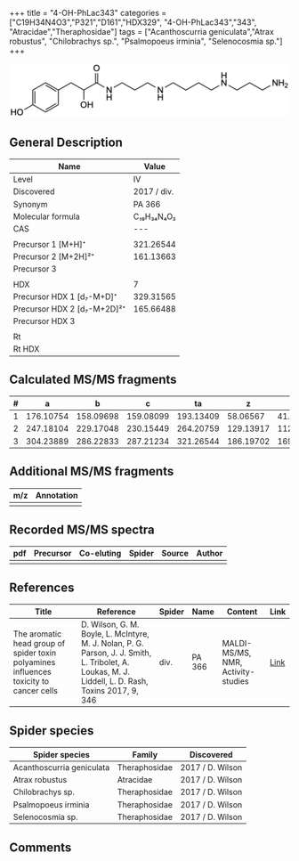+++
title = "4-OH-PhLac343"
categories = ["C19H34N4O3","P321","D161","HDX329",
"4-OH-PhLac343","343",
"Atracidae","Theraphosidae"]
tags = ["Acanthoscurria geniculata","Atrax robustus",
"Chilobrachys sp.",
"Psalmopoeus irminia",
"Selenocosmia sp."]
+++

![](/img/4-OH-PhLac343.png)

## General Description

| Name                        | Value       |
|-----------------------------|-------------|
| Level                       | IV          |
| Discovered                  | 2017 / div. |
| Synonym                     | PA 366      |
| Molecular formula           | C₁₉H₃₄N₄O₃  |
| CAS                         | ---         |
|                             |             |
| Precursor 1 [M+H]⁺          | 321.26544   |
| Precursor 2 [M+2H]²⁺        | 161.13663   |
| Precursor 3                 |             |
|                             |             |
| HDX                         | 7           |
| Precursor HDX 1 [d₇-M+D]⁺   | 329.31565   |
| Precursor HDX 2 [d₇-M+2D]²⁺ | 165.66488   |
| Precursor HDX 3             |             |
|                             |             |
| Rt                          |             |
| Rt HDX                      |             |

## Calculated MS/MS fragments

| # | a         | b         | c         | ta        | z         | y         | tz        |
|---|-----------|-----------|-----------|-----------|-----------|-----------|-----------|
| 1 | 176.10754 | 158.09698 | 159.08099 | 193.13409 | 58.06567  | 41.03912  | 75.09222  |
| 2 | 247.18104 | 229.17048 | 230.15449 | 264.20759 | 129.13917 | 112.11262 | 146.16572 |
| 3 | 304.23889 | 286.22833 | 287.21234 | 321.26544 | 186.19702 | 169.17047 | 203.22357 |

## Additional MS/MS fragments

| m/z | Annotation |
|-----|------------|
|     |            |

## Recorded MS/MS spectra

| pdf | Precursor | Co-eluting | Spider | Source | Author |
|-----|-----------|------------|--------|--------|--------|
|     |           |            |        |        |        |

## References

| Title                                                                                  | Reference                                                                                                                                           | Spider | Name   | Content                            | Link                                          |
|----------------------------------------------------------------------------------------|-----------------------------------------------------------------------------------------------------------------------------------------------------|--------|--------|------------------------------------|-----------------------------------------------|
| The aromatic head group of spider toxin polyamines influences toxicity to cancer cells | D. Wilson, G. M. Boyle, L. McIntyre, M. J. Nolan, P. G. Parson, J. J. Smith, L. Tribolet, A. Loukas, M. J. Liddell, L. D. Rash, Toxins 2017, 9, 346 | div.   | PA 366 | MALDI-MS/MS, NMR, Activity-studies | [Link](https://doi.org/10.3390/toxins9110346) |

## Spider species

| Spider species            | Family        | Discovered       |
|---------------------------|---------------|------------------|
| Acanthoscurria geniculata | Theraphosidae | 2017 / D. Wilson |
| Atrax robustus            | Atracidae     | 2017 / D. Wilson |
| Chilobrachys sp.          | Theraphosidae | 2017 / D. Wilson |
| Psalmopoeus irminia       | Theraphosidae | 2017 / D. Wilson |
| Selenocosmia sp.          | Theraphosidae | 2017 / D. Wilson |

## Comments